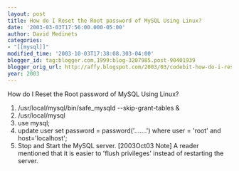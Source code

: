 ```yaml
---
layout: post
title: How do I Reset the Root password of MySQL Using Linux?
date: '2003-03-03T17:56:00.000-05:00'
author: David Medinets
categories:
- "[[mysql]]"
modified_time: '2003-10-03T17:38:08.303-04:00'
blogger_id: tag:blogger.com,1999:blog-3207985.post-90401939
blogger_orig_url: http://affy.blogspot.com/2003/03/codebit-how-do-i-reset-root-password.md
year: 2003
---
```


How do I Reset the Root password of MySQL Using Linux?


<ol>
    <li>/usr/local/mysql/bin/safe_mysqld --skip-grant-tables &</li>
    <li>/usr/local/mysql</li>
    <li>use mysql;</li>
    <li>update user set password = password('.......') where user = 'root' and host='localhost';</li>
    <li>Stop and Start the MySQL server. [2003Oct03 Note] A reader mentioned that it is easier to 'flush privileges'
        instead of restarting the server.</li>
</ol>